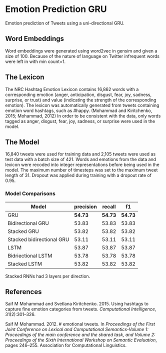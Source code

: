 # Emotion Prediction GRU

Emotion prediction of Tweets using a uni-directional GRU.

## Word Embeddings

Word embeddings were generated using word2vec in gensim and given a size of 100. Because of the nature of language 
on Twitter infrequent words were left in with min count=1.

## The Lexicon

The NRC Hashtag Emotion Lexicon contains 16,862 words with a corresponding emotion
(anger, anticipation, disgust, fear, joy, sadness, surprise, or trust) and value (indicating the
strength of the corresponding emotion). The lexicon was automatically generated from tweets containing
emotion word hashtags, such as #happy. (Mohammad and Kiritchenko, 2015; Mohammad,
2012) In order to be consistent with the data, only words tagged as anger, disgust, fear, joy, sadness,
or surprise were used in the model.

## The Model

16,840 tweets were used for training data and 2,105 tweets were used as test data with a batch
size of 421. Words and emotions from the data and lexicon were recoded into integer representations
before being used in the model. The maximum number of timesteps was set to the maximum
tweet length of 31. Dropout was applied during training with a dropout rate of 0.95.

### Model Comparisons

Model | precision | recall | f1
--- | --- | --- | ---
GRU | **54.73** | **54.73** | **54.73**
Bidirectional GRU | 53.83 | 53.83 | 53.83
Stacked GRU | 53.82 | 53.82 | 53.82
Stacked bidirectional GRU | 53.11 | 53.11 | 53.11
LSTM | 53.87 | 53.87 | 53.87
Bidriectional LSTM | 53.78 | 53.78 | 53.78
Stacked LSTM | 53.82 | 53.82 | 53.82

Stacked RNNs had 3 layers per direction.

## References

Saif M Mohammad and Svetlana Kiritchenko. 2015. Using hashtags to capture fine emotion categories from tweets. 
*Computational Intelligence*, 31(2):301–326.  

Saif M Mohammad. 2012. # emotional tweets. In *Proceedings of the First Joint Conference on Lexical and Computational 
Semantics-Volume 1: Proceedings of the main conference and the shared task, and Volume 2: Proceedings of the Sixth 
International Workshop on Semantic Evaluation*, pages 246–255. Association for Computational Linguistics.
